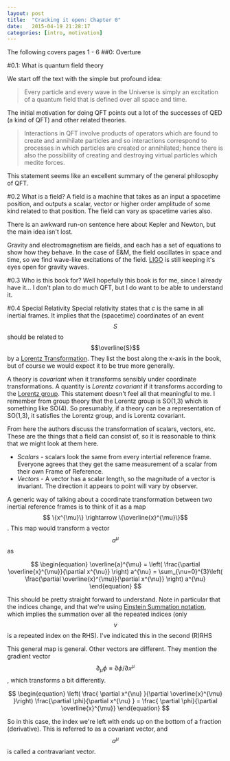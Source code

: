 ```yaml
---
layout: post
title:  "Cracking it open: Chapter 0"
date:   2015-04-19 21:28:17
categories: [intro, motivation] 
---
```

The following covers pages 1 - 6
##0: Overture

#0.1: What is quantum field theory

We start off the text with the simple but profound idea:

>Every particle and every wave in the Universe is simply an excitation of a quantum field that is defined over all space and time.

The initial motivation for doing QFT points out a lot of the successes of QED (a kind of QFT) and other related theories.

>Interactions in QFT involve products of operators which are found to create and annihilate particles and so interactions correspond to processes in which particles are created or annihilated; hence there is also the possibility of creating and destroying virtual particles which medite forces.

This statement seems like an excellent summary of the general philosophy of QFT.



#0.2 What is a field?
A field is a machine that takes as an input a spacetime position, and outputs a scalar, vector or higher order amplitude of some kind related to that position. The field can vary as spacetime varies also.

There is an awkward run-on sentence here about Kepler and Newton, but the main idea isn't lost.

Gravity and electromagnetism are fields, and each has a set of equations to show how they behave. In the case of E&M, the field oscillates in space and time, so we find wave-like excitations of the field. [LIGO](http://www.ligo.caltech.edu/) is still keeping it's eyes open for gravity waves. 


#0.3 Who is this book for?
Well hopefully this book is for me, since I already have it... I don't plan to do much QFT, but I do want to be able to understand it.


#0.4 Special Relativity
Special relativity states that *c* is the same in all inertial frames. It implies that the (spacetime) coordinates of an event $$S$$ should be related to $$\overline{S}$$ by a [Lorentz Transformation](http://en.wikipedia.org/wiki/Lorentz_transformation#Boost_in_the_x-direction). They list the bost along the x-axis in the book, but of course we would expect it to be true more generally.

A theory is *covariant* when it transforms sensibly under coordinate transformations. A quantity is *Lorentz covariant* if it transforms according to the [Lorentz group](http://en.wikipedia.org/wiki/Lorentz_group). This statement doesn't feel all that meaningful to me. I remember from group theory that the Lorentz group is SO(1,3) which is something like SO(4). So presumably, if a theory can be a representation of SO(1,3), it satisfies the Lorentz group, and is Lorentz covariant.

From here the authors discuss the transformation of scalars, vectors, etc. These are the things that a field can consist of, so it is reasonable to think that we might look at them here.

* *Scalars* - scalars look the same from every intertial reference frame. Everyone agrees that they get the same measurement of a scalar from their own Frame of Reference.
* *Vectors* - A vector has a scalar length, so the magnitude of a vector is invariant. The direction it appears to point will vary by observer.


A generic way of talking about a coordinate transformation between two inertial reference frames is to think of it as a map $$ \{x^{\mu}\} \rightarrow \{\overline{x}^{\mu}\}$$. This map would transform a vector $$a^{\mu}$$ as

$$
\begin{equation}
\overline{a}^{\mu} = \left( \frac{\partial \overline{x}^{\mu}}{\partial x^{\nu}} \right) a^{\nu}  = \sum_{\nu=0}^{3}\left( \frac{\partial \overline{x}^{\mu}}{\partial x^{\nu}} \right) a^{\nu}
\end{equation}
$$

This should be pretty straight forward to understand. Note in particular that the indices change, and that we're using [Einstein Summation notation](http://en.wikipedia.org/wiki/Einstein_notation#Introduction), which implies the summation over all the repeated indices (only $$\nu$$ is a repeated index on the RHS). I've indicated this in the second (R)RHS

This general map is general. Other vectors are different. They mention the gradient vector $$\partial_{\mu}\phi \equiv \partial\phi/\partial x^{\mu}$$, which transforms a bit differently.

$$
\begin{equation}
\left( \frac{ \partial x^{\nu} }{\partial \overline{x}^{\mu} }\right) \frac{\partial \phi}{\partial x^{\nu} }
= \frac{ \partial \phi}{\partial \overline{x}^{\mu}}
\end{equation}
$$

So in this case, the index we're left with ends up on the bottom of a fraction (derivative). This is referred to as a covariant vector, and $$a^{\mu}$$ is called a contravariant vector. 


